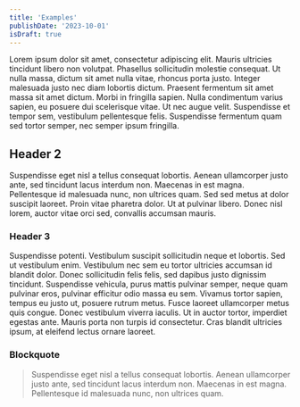 ```yaml
---
title: 'Examples'
publishDate: '2023-10-01'
isDraft: true
---
```


Lorem ipsum dolor sit amet, consectetur adipiscing elit. Mauris ultricies tincidunt libero non volutpat. Phasellus sollicitudin molestie consequat. Ut nulla massa, dictum sit amet nulla vitae, rhoncus porta justo. Integer malesuada justo nec diam lobortis dictum. Praesent fermentum sit amet massa sit amet dictum. Morbi in fringilla sapien. Nulla condimentum varius sapien, eu posuere dui scelerisque vitae. Ut nec augue velit. Suspendisse et tempor sem, vestibulum pellentesque felis. Suspendisse fermentum quam sed tortor semper, nec semper ipsum fringilla.

## Header 2

Suspendisse eget nisl a tellus consequat lobortis. Aenean ullamcorper justo ante, sed tincidunt lacus interdum non. Maecenas in est magna. Pellentesque id malesuada nunc, non ultrices quam. Sed sed metus at dolor suscipit laoreet. Proin vitae pharetra dolor. Ut at pulvinar libero. Donec nisl lorem, auctor vitae orci sed, convallis accumsan mauris.

### Header 3

Suspendisse potenti. Vestibulum suscipit sollicitudin neque et lobortis. Sed ut vestibulum enim. Vestibulum nec sem eu tortor ultricies accumsan id blandit dolor. Donec sollicitudin felis felis, sed dapibus justo dignissim tincidunt. Suspendisse vehicula, purus mattis pulvinar semper, neque quam pulvinar eros, pulvinar efficitur odio massa eu sem. Vivamus tortor sapien, tempus eu justo ut, posuere rutrum metus. Fusce laoreet ullamcorper metus quis congue. Donec vestibulum viverra iaculis. Ut in auctor tortor, imperdiet egestas ante. Mauris porta non turpis id consectetur. Cras blandit ultricies ipsum, at eleifend lectus ornare laoreet.

### Blockquote

> Suspendisse eget nisl a tellus consequat lobortis. Aenean ullamcorper justo ante, sed tincidunt lacus interdum non. Maecenas in est magna. Pellentesque id malesuada nunc, non ultrices quam.
